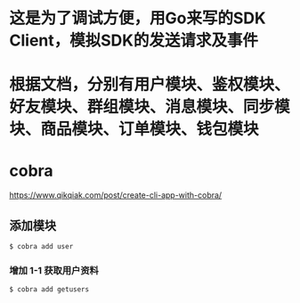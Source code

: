# 这是为了调试方便，用Go来写的SDK Client，模拟SDK的发送请求及事件
 
# 根据文档，分别有用户模块、鉴权模块、好友模块、群组模块、消息模块、同步模块、商品模块、订单模块、钱包模块


# cobra
https://www.qikqiak.com/post/create-cli-app-with-cobra/

## 添加模块
```
$ cobra add user
```
### 增加 1-1 获取用户资料
```
$ cobra add getusers
```
